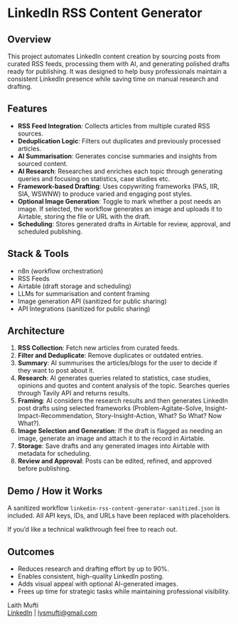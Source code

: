 # LinkedIn RSS Content Generator

## Overview

This project automates LinkedIn content creation by sourcing posts from curated RSS feeds, processing them with AI, and generating polished drafts ready for publishing. It was designed to help busy professionals maintain a consistent LinkedIn presence while saving time on manual research and drafting.

## Features

- **RSS Feed Integration**: Collects articles from multiple curated RSS sources.
- **Deduplication Logic**: Filters out duplicates and previously processed articles.
- **AI Summarisation**: Generates concise summaries and insights from sourced content.
- **AI Research**: Researches and enriches each topic through generating queries and focusing on statistics, case studies etc. 
- **Framework-based Drafting**: Uses copywriting frameworks (PAS, IIR, SIA, WSWNW) to produce varied and engaging post styles.
- **Optional Image Generation**: Toggle to mark whether a post needs an image. If selected, the workflow generates an image and uploads it to Airtable, storing the file or URL with the draft.
- **Scheduling**: Stores generated drafts in Airtable for review, approval, and scheduled publishing.

## Stack & Tools

- n8n (workflow orchestration)
- RSS Feeds
- Airtable (draft storage and scheduling)
- LLMs for summarisation and content framing
- Image generation API (sanitized for public sharing)
- API Integrations (sanitized for public sharing)

## Architecture

1. **RSS Collection**: Fetch new articles from curated feeds.
2. **Filter and Deduplicate**: Remove duplicates or outdated entries.
3. **Summary**: AI summurises the articles/blogs for the user to decide if they want to post about it.
4. **Research**: AI generates queries related to statistics, case studies, opinions and quotes and content analysis of the topic. Searches queries through Tavily API and returns results. 
5. **Framing**: AI considers the research results and then generates LinkedIn post drafts using selected frameworks (Problem-Agitate-Solve, Insight-Impact-Recommendation, Story-Insight-Action, What? So What? Now What?).
6. **Image Selection and Generation**: If the draft is flagged as needing an image, generate an image and attach it to the record in Airtable.
7. **Storage**: Save drafts and any generated images into Airtable with metadata for scheduling.
8. **Review and Approval**: Posts can be edited, refined, and approved before publishing.

## Demo / How it Works

A sanitized workflow `linkedin-rss-content-generator-sanitized.json` is included. All API keys, IDs, and URLs have been replaced with placeholders.

If you’d like a technical walkthrough feel free to reach out.

## Outcomes

- Reduces research and drafting effort by up to 90%.
- Enables consistent, high-quality LinkedIn posting.
- Adds visual appeal with optional AI-generated images.
- Frees up time for strategic tasks while maintaining professional visibility.

Laith Mufti  
[LinkedIn](https://www.linkedin.com/in/laith-mufti) | lysmufti@gmail.com
